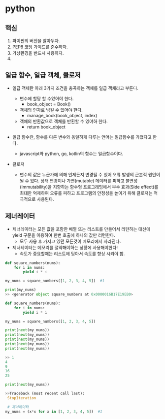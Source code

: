 # python

## 핵심
1. 파이썬의 버전을 알아두자.
2. PEP8 코딩 가이드를 준수하자.
3. 가상환경을 반드시 사용하자.
4. 

## 일급 함수, 일급 객체, 클로저
- 일급 객체란 아래 3가지 조건을 충곡하는 객체를 일급 객체라고 부른다.
    - 변수에 할당 할 수있어야 한다.
        - book_object = Book() 
    - 객체의 인자로 넘길 수 있어야 한다.
        - manage_book(book_object, index)
    - 객체의 반환값으로 객체를 반환할 수 있야하 한다.
        - return book_object

- 일급 함수란, 함수를 다른 변수와 동일하게 다루는 언어는 일급함수를 가졌다고 한다.
    - javascript와 python, go, kotlin의 함수는 일급함수이다.
    
- 클로저
    - 변수의 값은 누군가에 의해 언제든지 변경될 수 있어 오류 발생의 근본적 원인이 될 수 있다. 상태 변경이나 가변(mutable) 데이터를 피하고 불변성(Immutability)을 지향하는 함수형 프로그래밍에서 부수 효과(Side effect)를 최대한 억제하여 오류를 피하고 프로그램의 안정성을 높이기 위해 클로저는 적극적으로 사용된다.
    
## 제너레이터
- 제너레이터는 모든 값을 포함한 배열 또는 리스트를 만들어서 리턴하는 대신에 yield 구문을 이용하여 한번 호출에 하나의 값만 리턴한다.
  - 모두 사용 후 가지고 있던 모든것이 메모리에서 사라진다.
- 제너레이터는 메모리를 절약해야하는 상황에 사용해야한다!
    - 속도가 중요할때는 리스트에 담아서 속도를 향상 시켜야 함.
    
```python
def square_numbers(nums):
    for i in nums:
        yield i * i

my_nums = square_numbers([1, 2, 3, 4, 5])  #1

print(my_nums)
>> <generator object square_numbers at 0x0000016B17E19EB0>

def square_numbers(nums):
    for i in nums:
        yield i * i

my_nums = square_numbers([1, 2, 3, 4, 5])

print(next(my_nums))
print(next(my_nums))
print(next(my_nums))
print(next(my_nums))
print(next(my_nums))

>> 1
4
9
16
25

print(next(my_nums))

>>Traceback (most recent call last):
 StopIteration

 # 제너레이터
my_nums = (x*x for x in [1, 2, 3, 4, 5])  #1
```